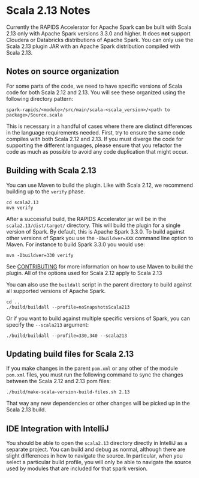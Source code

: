 # Scala 2.13 Notes

Currently the RAPIDS Accelerator for Apache Spark can be built with Scala 2.13 only with 
Apache Spark versions 3.3.0 and higher. It does **not** support Cloudera or Databricks 
distributions of Apache Spark. You can only use the Scala 2.13 plugin JAR with an Apache Spark 
distribution compiled with Scala 2.13.

## Notes on source organization

For some parts of the code, we need to have specific versions of Scala code for both Scala 2.12 and 
2.13. You will see these organized using the following directory pattern:

```
spark-rapids/<module>/src/main/scala-<scala_version>/<path to package>/Source.scala
```

This is necessary in a handful of cases where there are distinct differences in the language 
requirements needed. First, try to ensure the same code compiles with both Scala 2.12 and 2.13. If 
you must diverge the code for supporting the different languages, please ensure that you refactor
the code as much as possible to avoid any code duplication that might occur.

## Building with Scala 2.13

You can use Maven to build the plugin. Like with Scala 2.12, we recommend building up to the `verify`
phase.

```shell script
cd scala2.13
mvn verify
```

After a successful build, the RAPIDS Accelerator jar will be in the `scala2.13/dist/target/` directory.
This will build the plugin for a single version of Spark.  By default, this is Apache Spark
3.3.0. To build against other versions of Spark you use the `-Dbuildver=XXX` command line option
to Maven. For instance to build Spark 3.3.0 you would use:

```shell script
mvn -Dbuildver=330 verify
```

See [CONTRIBUTING](../CONTRIBUTING.md#building-from-source) for more information on how to use Maven 
to build the plugin. All of the options used for Scala 2.12 apply to Scala 2.13

You can also use the `buildall` script in the parent directory to build against all supported versions 
of Apache Spark.

```shell script
cd ..
./build/buildall --profile=noSnapshotsScala213
```

Or if you want to build against multiple specific versions of Spark, you can specify the
`--scala213` argument:

```shell script
./build/buildall --profile=330,340 --scala213
```

## Updating build files for Scala 2.13

If you make changes in the parent `pom.xml` or any other of the module `pom.xml` files, you must
run the following command to sync the changes between the Scala 2.12 and 2.13 pom files:

```shell script
./build/make-scala-version-build-files.sh 2.13
```

That way any new dependencies or other changes will be picked up in the Scala 2.13 build.

## IDE Integration with IntelliJ

You should be able to open the `scala2.13` directory directly in IntelliJ as a separate project. You can build and 
debug as normal, although there are slight differences in how to navigate the source. In particular, when you select 
a particular build profile, you will only be able to navigate the source used by modules that are included for that
spark version.